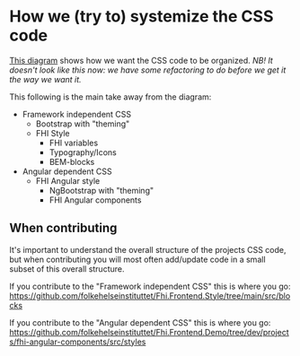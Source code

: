 # How we (try to) systemize the CSS code

[This diagram](css-architecture.png) shows how we want the CSS code to be organized.
_NB! It doesn't look like this now: we have some refactoring to do before we get it the way we want it._

This following is the main take away from the diagram:

- Framework independent CSS
  - Bootstrap with "theming"
  - FHI Style
    - FHI variables
    - Typography/Icons
    - BEM-blocks
- Angular dependent CSS
  - FHI Angular style
    - NgBootstrap with "theming"
    - FHI Angular components

## When contributing

It's important to understand the overall structure of the projects CSS code, but when contributing you will most often add/update code in a small subset of this overall structure.

If you contribute to the "Framework independent CSS" this is where you go: https://github.com/folkehelseinstituttet/Fhi.Frontend.Style/tree/main/src/blocks

If you contribute to the "Angular dependent CSS" this is where you go: https://github.com/folkehelseinstituttet/Fhi.Frontend.Demo/tree/dev/projects/fhi-angular-components/src/styles
